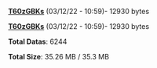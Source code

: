 [**T60zGBKs**](/data/T60zGBKs.txt) (03/12/22 - 10:59)- 12930 bytes

[**T60zGBKs**](/data/T60zGBKs.txt) (03/12/22 - 10:59)- 12930 bytes

**Total Datas**: 6244

**Total Size**: 35.26 MB / 35.3 MB